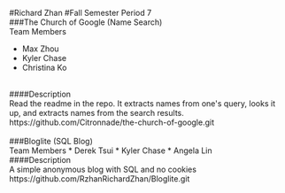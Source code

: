 #Richard Zhan
#Fall Semester
Period 7
<br>
###The Church of Google (Name Search)
<br>Team Members
* Max Zhou
* Kyler Chase
* Christina Ko
<br>
####Description
<br>Read the readme in the repo. It extracts names from one's query, looks it up, and extracts names from the search results.
<br>https://github.com/Citronnade/the-church-of-google.git
<br><br>
###Bloglite (SQL Blog)
<br>
Team Members
* Derek Tsui
* Kyler Chase
* Angela Lin
<br>
####Description
<br>A simple anonymous blog with SQL and no cookies
<br>https://github.com/RzhanRichardZhan/Bloglite.git


